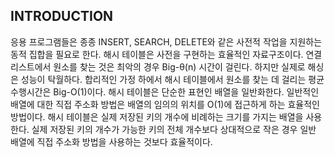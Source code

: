 ## INTRODUCTION
  
  
  응용 프로그램들은 종종 INSERT, SEARCH, DELETE와 같은 사전적 작업을 지원하는 동적 집합을 필요로 한다.
해시 테이블은 사전을 구현하는 효율적인 자료구조이다. 
연결리스트에서 원소를 찾는 것은 최악의 경우 Big-θ(n) 시간이 걸린다. 
하지만 실제로 해싱은 성능이 탁월하다. 합리적인 가정 하에서 해시 테이블에서 원소를 찾는 데 걸리는 평균 수행시간은 Big-O(1)이다. 
해시 테이블은 단순한 표현인 배열을 일반화한다. 일반적인 배열에 대한 직접 주소화 방법은 배열의 임의의 위치를 O(1)에 접근하게 하는 효율적인 방법이다. 
해시 테이블은 실제 저장된 키의 개수에 비례하는 크기를 가지는 배열을 사용한다. 
실제 저장된 키의 개수가 가능한 키의 전체 개수보다 상대적으로 작은 경우 일반 배열에 직접 주소화 방법을 사용하는 것보다 효율적이다. 
